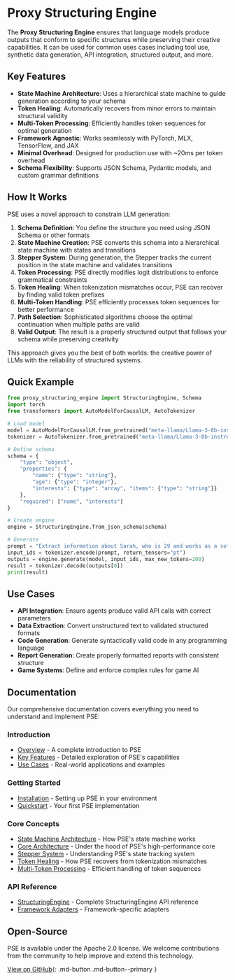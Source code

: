 # Proxy Structuring Engine

The **Proxy Structuring Engine** ensures that language models produce outputs that conform to specific structures while preserving their creative capabilities.
It can be used for common uses cases including tool use, synthetic data generation, API integration, structured output, and more.

## Key Features

- **State Machine Architecture**: Uses a hierarchical state machine to guide generation according to your schema
- **Token Healing**: Automatically recovers from minor errors to maintain structural validity
- **Multi-Token Processing**: Efficiently handles token sequences for optimal generation
- **Framework Agnostic**: Works seamlessly with PyTorch, MLX, TensorFlow, and JAX
- **Minimal Overhead**: Designed for production use with ~20ms per token overhead
- **Schema Flexibility**: Supports JSON Schema, Pydantic models, and custom grammar definitions

## How It Works

PSE uses a novel approach to constrain LLM generation:

1. **Schema Definition**: You define the structure you need using JSON Schema or other formats
2. **State Machine Creation**: PSE converts this schema into a hierarchical state machine with states and transitions
3. **Stepper System**: During generation, the Stepper tracks the current position in the state machine and validates transitions
4. **Token Processing**: PSE directly modifies logit distributions to enforce grammatical constraints
5. **Token Healing**: When tokenization mismatches occur, PSE can recover by finding valid token prefixes
6. **Multi-Token Handling**: PSE efficiently processes token sequences for better performance
7. **Path Selection**: Sophisticated algorithms choose the optimal continuation when multiple paths are valid
8. **Valid Output**: The result is a properly structured output that follows your schema while preserving creativity

This approach gives you the best of both worlds: the creative power of LLMs with the reliability of structured systems.

## Quick Example

```python
from proxy_structuring_engine import StructuringEngine, Schema
import torch
from transformers import AutoModelForCausalLM, AutoTokenizer

# Load model
model = AutoModelForCausalLM.from_pretrained("meta-llama/Llama-3-8b-instruct")
tokenizer = AutoTokenizer.from_pretrained("meta-llama/Llama-3-8b-instruct")

# Define schema
schema = {
    "type": "object",
    "properties": {
        "name": {"type": "string"},
        "age": {"type": "integer"},
        "interests": {"type": "array", "items": {"type": "string"}}
    },
    "required": ["name", "interests"]
}

# Create engine
engine = StructuringEngine.from_json_schema(schema)

# Generate
prompt = "Extract information about Sarah, who is 29 and works as a software engineer."
input_ids = tokenizer.encode(prompt, return_tensors="pt")
outputs = engine.generate(model, input_ids, max_new_tokens=200)
result = tokenizer.decode(outputs[0])
print(result)
```

## Use Cases

- **API Integration**: Ensure agents produce valid API calls with correct parameters
- **Data Extraction**: Convert unstructured text to validated structured formats
- **Code Generation**: Generate syntactically valid code in any programming language
- **Report Generation**: Create properly formatted reports with consistent structure
- **Game Systems**: Define and enforce complex rules for game AI

## Documentation

Our comprehensive documentation covers everything you need to understand and implement PSE:

### Introduction

- [Overview](introduction/overview.md) - A complete introduction to PSE
- [Key Features](introduction/key-features.md) - Detailed exploration of PSE's capabilities
- [Use Cases](introduction/use-cases.md) - Real-world applications and examples

### Getting Started

- [Installation](getting-started/installation.md) - Setting up PSE in your environment
- [Quickstart](getting-started/quickstart.md) - Your first PSE implementation

### Core Concepts

- [State Machine Architecture](core-concepts/state-machine.md) - How PSE's state machine works
- [Core Architecture](core-concepts/core-architecture.md) - Under the hood of PSE's high-performance core
- [Stepper System](core-concepts/stepper.md) - Understanding PSE's state tracking system
- [Token Healing](core-concepts/token-healing.md) - How PSE recovers from tokenization mismatches
- [Multi-Token Processing](core-concepts/multi-token-processing.md) - Efficient handling of token sequences

### API Reference

- [StructuringEngine](api/structuring-engine.md) - Complete StructuringEngine API reference
- [Framework Adapters](api/framework-adapters.md) - Framework-specific adapters

## Open-Source

PSE is available under the Apache 2.0 license. We welcome contributions from the community to help improve and extend this technology.

[View on GitHub](https://github.com/TheProxyCompany/proxy-structuring-engine){: .md-button .md-button--primary }
